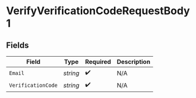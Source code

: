 # VerifyVerificationCodeRequestBody1


## Fields

| Field              | Type               | Required           | Description        |
| ------------------ | ------------------ | ------------------ | ------------------ |
| `Email`            | *string*           | :heavy_check_mark: | N/A                |
| `VerificationCode` | *string*           | :heavy_check_mark: | N/A                |